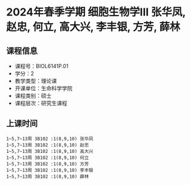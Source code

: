 # 2024年春季学期 细胞生物学III 张华凤, 赵忠, 何立, 高大兴, 李丰银, 方芳, 薛林






## 课程信息

- 课程号：BIOL6141P.01
- 学分：2
- 教学类型：理论课
- 开课单位：生命科学学院
- 课程类别：硕士
- 课程层次：研究生课程

## 上课时间

```
1~5,7~13周 3B102 :1(8,9,10) 张华凤
1~5,7~13周 3B102 :1(8,9,10) 赵忠
1~5,7~13周 3B102 :1(8,9,10) 高大兴
1~5,7~13周 3B102 :1(8,9,10) 何立
1~5,7~13周 3B102 :1(8,9,10) 方芳
1~5,7~13周 3B102 :1(8,9,10) 李丰银
1~5,7~13周 3B102 :1(8,9,10) 薛林
```

